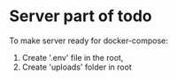 # Server part of todo

To make server ready for docker-compose:

1. Create '.env' file in the root,
2. Create 'uploads' folder in root
